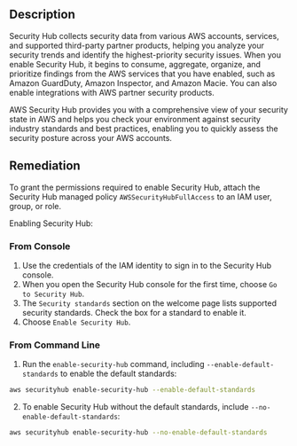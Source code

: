 ## Description

Security Hub collects security data from various AWS accounts, services, and supported third-party partner products, helping you analyze your security trends and identify the highest-priority security issues. When you enable Security Hub, it begins to consume, aggregate, organize, and prioritize findings from the AWS services that you have enabled, such as Amazon GuardDuty, Amazon Inspector, and Amazon Macie. You can also enable integrations with AWS partner security products.

AWS Security Hub provides you with a comprehensive view of your security state in AWS and helps you check your environment against security industry standards and best practices, enabling you to quickly assess the security posture across your AWS accounts.

## Remediation

To grant the permissions required to enable Security Hub, attach the Security Hub managed policy `AWSSecurityHubFullAccess` to an IAM user, group, or role.

Enabling Security Hub:

### From Console

1. Use the credentials of the IAM identity to sign in to the Security Hub console.
2. When you open the Security Hub console for the first time, choose `Go to Security Hub`.
3. The `Security standards` section on the welcome page lists supported security standards. Check the box for a standard to enable it.
3. Choose `Enable Security Hub`.

### From Command Line

1. Run the `enable-security-hub` command, including `--enable-default-standards` to enable the default standards:

```bash
aws securityhub enable-security-hub --enable-default-standards
```

2. To enable Security Hub without the default standards, include `--no-enable-default-standards`:

```bash
aws securityhub enable-security-hub --no-enable-default-standards
```

